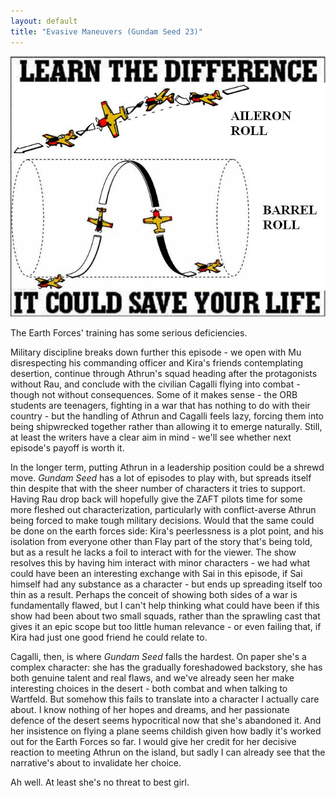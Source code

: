 ```yaml
---
layout: default
title: "Evasive Maneuvers (Gundam Seed 23)"
---
```

![](/aileron-roll-barrel-roll-differences.jpg)

The Earth Forces' training has some serious deficiencies.

Military discipline breaks down further this episode - we open with Mu disrespecting his commanding officer and Kira's friends contemplating desertion, continue through Athrun's squad heading after the protagonists without Rau, and conclude with the civilian Cagalli flying into combat - though not without consequences. Some of it makes sense - the ORB students are teenagers, fighting in a war that has nothing to do with their country - but the handling of Athrun and Cagalli feels lazy, forcing them into being shipwrecked together rather than allowing it to emerge naturally. Still, at least the writers have a clear aim in mind - we'll see whether next episode's payoff is worth it.

In the longer term, putting Athrun in a leadership position could be a shrewd move. *Gundam Seed* has a lot of episodes to play with, but spreads itself thin despite that with the sheer number of characters it tries to support. Having Rau drop back will hopefully give the ZAFT pilots time for some more fleshed out characterization, particularly with conflict-averse Athrun being forced to make tough military decisions. Would that the same could be done on the earth forces side: Kira's peerlessness is a plot point, and his isolation from everyone other than Flay part of the story that's being told, but as a result he lacks a foil to interact with for the viewer. The show resolves this by having him interact with minor characters - we had what could have been an interesting exchange with Sai in this episode, if Sai himself had any substance as a character - but ends up spreading itself too thin as a result. Perhaps the conceit of showing both sides of a war is fundamentally flawed, but I can't help thinking what could have been if this show had been about two small squads, rather than the sprawling cast that gives it an epic scope but too little human relevance - or even failing that, if Kira had just one good friend he could relate to.

Cagalli, then, is where *Gundam Seed* falls the hardest. On paper she's a complex character: she has the gradually foreshadowed backstory, she has both genuine talent and real flaws, and we've already seen her make interesting choices in the desert - both combat and when talking to Wartfeld. But somehow this fails to translate into a character I actually care about. I know nothing of her hopes and dreams, and her passionate defence of the desert seems hypocritical now that she's abandoned it. And her insistence on flying a plane seems childish given how badly it's worked out for the Earth Forces so far. I would give her credit for her decisive reaction to meeting Athrun on the island, but sadly I can already see that the narrative's about to invalidate her choice.

Ah well. At least she's no threat to best girl.

